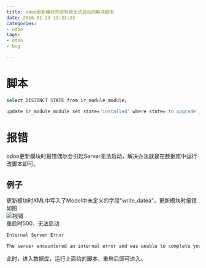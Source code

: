 ```yaml
---
title: odoo更新模块失败导致无法启动的解决脚本
date: 2016-01-24 13:33:23
categories:
- odoo
tags:
- odoo
- bug

---
```


# 脚本
```bash
select DISTINCT STATE from ir_module_module;

update ir_module_module set state='installed' where state='to upgrade';
```
# 报错
odoo更新模块时报错偶尔会引起Server无法启动，解决办法就是在数据库中运行改脚本即可。

## 例子
更新模块时XML中写入了Model中未定义的字段"write_datea"，更新模块时报错如图  
![报错](http://7xqfjn.com1.z0.glb.clouddn.com/2016%3A01%3A24%3Aodoo%E6%9B%B4%E6%96%B0%E6%A8%A1%E5%9D%97%E6%8A%A5%E9%94%991.png)  
重启时500，无法启动  
```bash
Internal Server Error

The server encountered an internal error and was unable to complete your request. Either the server is overloaded or there is an error in the application.
```
此时，进入数据库，运行上面给的脚本，重启后即可进入。
